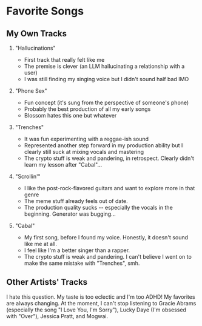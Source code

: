 # Favorite Songs

## My Own Tracks

1. "Hallucinations"
   - First track that really felt like me
   - The premise is clever (an LLM hallucinating a relationship with a user)
   - I was still finding my singing voice but I didn't sound half bad IMO

2. "Phone Sex"  
   - Fun concept (it's sung from the perspective of someone's phone)
   - Probably the best production of all my early songs
   - Blossom hates this one but whatever

3. "Trenches"
   - It was fun experimenting with a reggae-ish sound
   - Represented another step forward in my production ability but I clearly still suck at mixing vocals and mastering
   - The crypto stuff is weak and pandering, in retrospect. Clearly didn't learn my lesson after "Cabal"...

4. "Scrollin'" 
   - I like the post-rock-flavored guitars and want to explore more in that genre
   - The meme stuff already feels out of date.
   - The production quality sucks -- especially the vocals in the beginning. Generator was bugging...

5. "Cabal"
    - My first song, before I found my voice. Honestly, it doesn't sound like me at all.
    - I feel like I'm a better singer than a rapper.
    - The crypto stuff is weak and pandering. I can't believe I went on to make the same mistake with "Trenches", smh.

## Other Artists' Tracks

I hate this question. My taste is too eclectic and I'm too ADHD! My favorites are always changing. At the moment, I can't stop listening to Gracie Abrams (especially the song "I Love You, I'm Sorry"), Lucky Daye (I'm obsessed with "Over"), Jessica Pratt, and Mogwai.